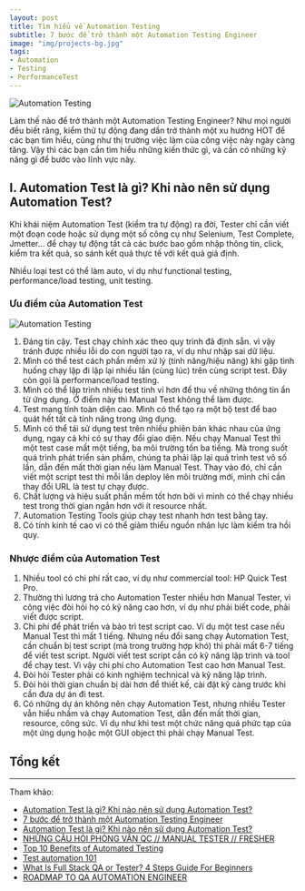 ```yaml
---
layout: post
title: Tìm hiểu về Automation Testing
subtitle: 7 bước để trở thành một Automation Testing Engineer
image: "img/projects-bg.jpg"
tags:
- Automation
- Testing
- PerformanceTest
---
```


![Automation Testing](https://boxxv.github.io/img/2023/1-2.png "Automation Testing")

Làm thế nào để trở thành một Automation Testing Engineer? Như mọi người đều biết răng, kiểm thử tự động đang dần trở thành một xu hướng HOT để các bạn tìm hiểu, cũng như thị trường việc làm của công việc này ngày càng tăng. Vậy thì các bạn cần tìm hiểu những kiến thức gì, và cần có những kỹ năng gì để bước vào lĩnh vực này.

## I. Automation Test là gì? Khi nào nên sử dụng Automation Test?

Khi khái niệm Automation Test (kiểm tra tự động) ra đời, Tester chỉ cần viết một đoạn code hoặc sử dụng một số công cụ như Selenium, Test Complete, Jmetter… để chạy tự động tất cả các bước bao gồm nhập thông tin, click, kiểm tra kết quả, so sánh kết quả thực tế với kết quả giả định.

Nhiều loại test có thể làm auto, ví dụ như functional testing, performance/load testing, unit testing.

### Ưu điểm của Automation Test

![Automation Testing](https://boxxv.github.io/img/2023/MVP.png "Automation Testing")

1. Đáng tin cậy. Test chạy chính xác theo quy trình đã định sẵn. vì vậy tránh được nhiều lỗi do con người tạo ra, ví dụ như nhập sai dữ liệu.
2. Mình có thể test cách phần mềm xử lý (tính năng/hiệu năng) khi gặp tình huống chạy lặp đi lặp lại nhiều lần (cùng lúc) trên cùng script test. Đây còn gọi là performance/load testing.
3. Mình có thể lập trình nhiều test tinh vi hơn để thu về những thông tin ẩn từ ứng dụng. Ở điểm này thì Manual Test không thể làm được.
4. Test mang tính toàn diện cao. Mình có thể tạo ra một bộ test để bao quát hết tất cả tính năng trong ứng dụng.
5. Mình có thể tái sử dụng test trên nhiều phiên bản khác nhau của ứng dụng, ngay cả khi có sự thay đổi giao diện. Nếu chạy Manual Test thì một test case mất một tiếng, ba môi trường tốn ba tiếng. Mà trong suốt quá trình phát triển sản phẩm, chúng ta phải lặp lại quá trình test vô số lần, dẫn đến mất thời gian nếu làm Manual Test. Thay vào đó, chỉ cần viết một script test thì mỗi lần deploy lên môi trường mới, mình chỉ cần thay đổi URL là test tự chạy được.
6. Chất lượng và hiệu suất phần mềm tốt hơn bởi vì mình có thể chạy nhiều test trong thời gian ngắn hơn với ít resource nhất.
7. Automation Testing Tools giúp chạy test nhanh hơn test bằng tay.
8. Có tính kinh  tế cao vì có thể giảm thiểu nguồn nhân lực làm kiểm tra hồi quy.

### Nhược điểm của Automation Test

1. Nhiều tool có chi phí rất cao, ví dụ như commercial tool: HP Quick Test Pro.
2. Thường thì lương trả cho Automation Tester nhiều hơn Manual Tester, vì công việc đòi hỏi họ có kỹ năng cao hơn, ví dụ như phải biết code, phải viết được script.
3. Chi phí để phát triển và bảo trì test script cao. Ví dụ một test case nếu Manual Test thì mất 1 tiếng. Nhưng nếu đổi sang chạy Automation Test, cần chuẩn bị test script (mà trong trường hợp khó) thì phải mất 6-7 tiếng để viết test script. Người viết test script cần có kỹ năng lập trình và tool để chạy test. Vì vậy chi phí cho Automation Test cao hơn Manual Test.
4. Đòi hỏi Tester phải có kinh nghiệm technical và kỹ năng lập trình.
5. Đòi hỏi thời gian chuẩn bị dài hơn để thiết kế, cài đặt kỹ càng trước khi cần đưa dự án đi test.
6. Có những dự án không nên chạy Automation Test, nhưng nhiều Tester vẫn hiểu nhầm và chạy Automation Test, dẫn đến mất thời gian, resource, công sức. Ví dụ như khi test một chức năng quá phức tạp của một ứng dụng hoặc một GUI object thì phải chạy Manual Test.






## Tổng kết




-----
Tham khảo:

- [Automation Test là gì? Khi nào nên sử dụng Automation Test?](https://itviec.com/blog/automation-test/)
- [7 bước để trở thành một Automation Testing Engineer](https://viblo.asia/p/7-buoc-de-tro-thanh-mot-automation-testing-engineer-4P856XBGZY3)
- [Automation Test là gì? Khi nào nên sử dụng Automation Test?](https://itviec.com/blog/automation-test/)
- [NHỮNG CÂU HỎI PHỎNG VẤN QC // MANUAL TESTER // FRESHER](https://viblo.asia/p/nhung-cau-hoi-phong-van-qc-manual-tester-fresher-ddtcmt-n1j4l3vlVwl)
- [Top 10 Benefits of Automated Testing](https://testinium.com/blog/top-10-benefits-of-automated-testing-2/)
- [Test automation 101](https://bootcamp.uxdesign.cc/test-automation-264d219ac83)
- [What Is Full Stack QA or Tester? 4 Steps Guide For Beginners](https://www.opencodez.com/software-testing/become-full-stack-qa-engineer.htm)
- [ROADMAP TO QA AUTOMATION ENGINEER](https://synapse-qa.com/2020/11/15/roadmap-to-qa-automation-engineer/)
